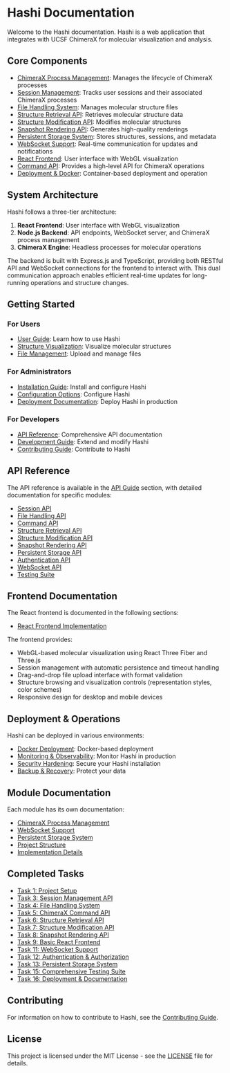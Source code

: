# Hashi Documentation

Welcome to the Hashi documentation. Hashi is a web application that integrates with UCSF ChimeraX for molecular visualization and analysis.

## Core Components

- [ChimeraX Process Management](./chimerax-process-manager.md): Manages the lifecycle of ChimeraX processes
- [Session Management](./api_documentation.md): Tracks user sessions and their associated ChimeraX processes
- [File Handling System](./file_handling.md): Manages molecular structure files
- [Structure Retrieval API](./structure_retrieval_api.md): Retrieves molecular structure data
- [Structure Modification API](./structure_modification_api.md): Modifies molecular structures
- [Snapshot Rendering API](./snapshot_rendering_api.md): Generates high-quality renderings
- [Persistent Storage System](./persistent_storage.md): Stores structures, sessions, and metadata
- [WebSocket Support](./websocket_support.md): Real-time communication for updates and notifications
- [React Frontend](./task9_completion.md): User interface with WebGL visualization
- [Command API](./task5_completion.md): Provides a high-level API for ChimeraX operations
- [Deployment & Docker](./deployment_documentation.md): Container-based deployment and operation

## System Architecture

Hashi follows a three-tier architecture:

1. **React Frontend**: User interface with WebGL visualization
2. **Node.js Backend**: API endpoints, WebSocket server, and ChimeraX process management
3. **ChimeraX Engine**: Headless processes for molecular operations

The backend is built with Express.js and TypeScript, providing both RESTful API and WebSocket connections for the frontend to interact with. This dual communication approach enables efficient real-time updates for long-running operations and structure changes.

## Getting Started

### For Users
- [User Guide](./user_guide/getting_started.md): Learn how to use Hashi
- [Structure Visualization](./user_guide/structure_visualization.md): Visualize molecular structures
- [File Management](./user_guide/file_management.md): Upload and manage files

### For Administrators
- [Installation Guide](./admin_guide/installation.md): Install and configure Hashi
- [Configuration Options](./admin_guide/configuration.md): Configure Hashi
- [Deployment Documentation](./deployment_documentation.md): Deploy Hashi in production

### For Developers
- [API Reference](./api_guide/overview.md): Comprehensive API documentation
- [Development Guide](./dev_guide/architecture.md): Extend and modify Hashi
- [Contributing Guide](../CONTRIBUTING.md): Contribute to Hashi

## API Reference

The API reference is available in the [API Guide](./api_guide/overview.md) section, with detailed documentation for specific modules:

- [Session API](./api_documentation.md)
- [File Handling API](./file_handling.md)
- [Command API](./task5_completion.md)
- [Structure Retrieval API](./structure_retrieval_api.md)
- [Structure Modification API](./structure_modification_api.md)
- [Snapshot Rendering API](./snapshot_rendering_api.md)
- [Persistent Storage API](./persistent_storage.md)
- [Authentication API](./authentication_api.md)
- [WebSocket API](./websocket_support.md)
- [Testing Suite](./task15_completion.md)

## Frontend Documentation

The React frontend is documented in the following sections:

- [React Frontend Implementation](./task9_completion.md)

The frontend provides:
- WebGL-based molecular visualization using React Three Fiber and Three.js
- Session management with automatic persistence and timeout handling
- Drag-and-drop file upload interface with format validation
- Structure browsing and visualization controls (representation styles, color schemes)
- Responsive design for desktop and mobile devices

## Deployment & Operations

Hashi can be deployed in various environments:

- [Docker Deployment](./admin_guide/installation.md): Docker-based deployment
- [Monitoring & Observability](./admin_guide/monitoring.md): Monitor Hashi in production
- [Security Hardening](./admin_guide/security.md): Secure your Hashi installation
- [Backup & Recovery](./admin_guide/backup_recovery.md): Protect your data

## Module Documentation

Each module has its own documentation:

- [ChimeraX Process Management](./chimerax-process-manager.md)
- [WebSocket Support](./websocket_support.md)
- [Persistent Storage System](./persistent_storage.md)
- [Project Structure](./project_structure.md)
- [Implementation Details](./implementation_details.md)

## Completed Tasks

- [Task 1: Project Setup](./task1_completion.md)
- [Task 3: Session Management API](./task3_completion.md)
- [Task 4: File Handling System](./task4_completion.md)
- [Task 5: ChimeraX Command API](./task5_completion.md)
- [Task 6: Structure Retrieval API](./task6_completion.md)
- [Task 7: Structure Modification API](./task7_completion.md)
- [Task 8: Snapshot Rendering API](./task8_completion.md)
- [Task 9: Basic React Frontend](./task9_completion.md)
- [Task 11: WebSocket Support](./task11_completion.md)
- [Task 12: Authentication & Authorization](./task12_completion.md)
- [Task 13: Persistent Storage System](./task13_completion.md)
- [Task 15: Comprehensive Testing Suite](./task15_completion.md)
- [Task 16: Deployment & Documentation](./task16_completion.md)

## Contributing

For information on how to contribute to Hashi, see the [Contributing Guide](../CONTRIBUTING.md).

## License

This project is licensed under the MIT License - see the [LICENSE](../LICENSE) file for details.